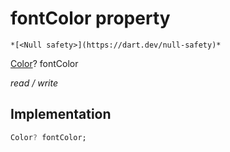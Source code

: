 


# fontColor property




    *[<Null safety>](https://dart.dev/null-safety)*


[Color](https://api.flutter.dev/flutter/dart-ui/Color-class.html)? fontColor
  
_read / write_






## Implementation

```dart
Color? fontColor;


```







